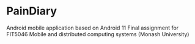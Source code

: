# PainDiary
Android mobile application based on Android 11
Final assignment for FIT5046 Mobile and distributed computing systems (Monash University)
